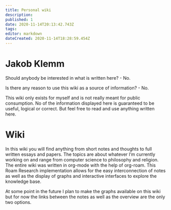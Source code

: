```yaml
---
title: Personal wiki
description: 
published: 1
date: 2020-11-14T20:13:42.743Z
tags: 
editor: markdown
dateCreated: 2020-11-14T18:28:59.454Z
---
```


# Jakob Klemm
Should anybody be interested in what is written here? - No.

Is there any reason to use this wiki as a source of information? - No.

This wiki only exists for myself and is not really meant for public consumption. No of the information displayed here is guaranteed to be useful, logical or correct. But feel free to read and use anything written here.

# Wiki
In this wiki you will find anything from short notes and thoughts to full written essays and papers. The topics are about whatever I’m currently working on and range from computer science to philosophy and religion. The entire wiki was written in org-mode with the help of org-roam. This Roam Research implementation allows for the easy interconnection of notes as well as the display of graphs and interactive interfaces to explore the knowledge base.

At some point in the future I plan to make the graphs available on this wiki but for now the links between the notes as well as the overview are the only two options.